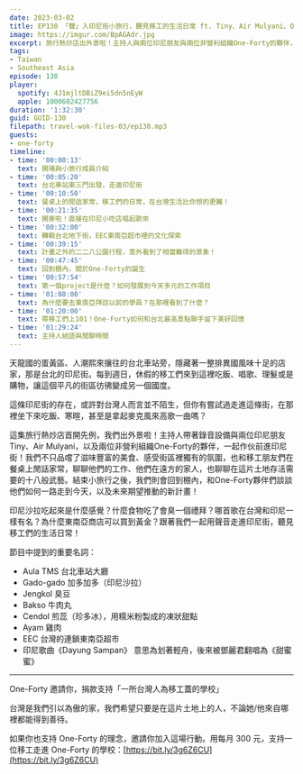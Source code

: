 ```yaml
---
date: 2023-03-02
title: EP130 「聲」入印尼街小旅行，聽見移工的生活日常 ft. Tiny、Air Mulyani、One-Forty
image: https://imgur.com/BpAGAdr.jpg
excerpt: 旅行熱炒店出外景啦！主持人與兩位印尼朋友與兩位非營利組織One-Forty的夥伴，一起作伙前進印尼街！不只品嚐印尼美食，也和移工朋友們在餐桌上閒話家常，聊聊他們的工作與生活。外景之後，還有One-Forty
tags:
- Taiwan
- Southeast Asia
episode: 130
player:
  spotify: 4J1mjltDBiZ9ei5dn5nEyW
  apple: 1000602427756
duration: '1:32:30'
guid: GUID-130
filepath: travel-wok-files-03/ep130.mp3
guests:
- one-forty
timeline:
- time: '00:00:13'
  text: 開場與小旅行成員介紹
- time: '00:05:20'
  text: 台北車站東三門出發，走進印尼街
- time: '00:10:50'
  text: 餐桌上的閒話家常，移工們的日常，在台灣生活比你想的更難！
- time: '00:21:35'
  text: 開麥啦！直接在印尼小吃店唱起歌來
- time: '00:32:00'
  text: 轉戰台北地下街，EEC東南亞超市裡的文化探索
- time: '00:39:15'
  text: 計畫之外的二二八公園行程，意外看到了相當難得的景象！
- time: '00:47:45'
  text: 回到棚內，關於One-Forty的誕生
- time: '00:57:54'
  text: 第一個project是什麼？如何發展到今天多元的工作項目
- time: '01:08:00'
  text: 為什麼要去東南亞拜訪以前的學員？在那裡看到了什麼？
- time: '01:20:00'
  text: 帶移工們上101！One-Forty如何和台北最高景點聯手留下美好回憶
- time: '01:29:24'
  text: 主持人結語與閒聊時間
---
```

天龍國的蛋黃區、人潮熙來攘往的台北車站旁，隱藏著一整排異國風味十足的店家，那是台北的印尼街。每到週日，休假的移工們來到這裡吃飯、唱歌、理髮或是購物，讓這個平凡的街區彷彿變成另一個國度。

這條印尼街的存在，或許對台灣人而言並不陌生，但你有嘗試過走進這條街，在那裡坐下來吃飯、寒暄，甚至是拿起麥克風來高歌一曲嗎？

這集旅行熱炒店首開先例，我們出外景啦！主持人帶著錄音設備與兩位印尼朋友Tiny、Air Mulyani，以及兩位非營利組織One-Forty的夥伴，一起作伙前進印尼街！我們不只品嚐了滋味豐富的美食、感受街區裡獨有的氛圍，也和移工朋友們在餐桌上閒話家常，聊聊他們的工作、他們在遠方的家人，也聊聊在這片土地存活需要的十八般武藝。結束小旅行之後，我們則會回到棚內，和One-Forty夥伴們談談他們如何一路走到今天，以及未來期望推動的新計畫！

印尼沙拉吃起來是什麼感覺？什麼食物吃了會臭一個禮拜？哪首歌在台灣和印尼一樣有名？為什麼東南亞商店可以買到黃金？跟著我們一起用聲音走進印尼街，聽見移工們的生活日常！

節目中提到的重要名詞：

- Aula TMS 台北車站大廳
- Gado-gado 加多加多（印尼沙拉）
- Jengkol 臭豆
- Bakso 牛肉丸
- Cendol 煎蕊（珍多冰），用糯米粉製成的凍狀甜點
- Ayam 雞肉
- EEC 台灣的連鎖東南亞超市
- 印尼歌曲《Dayung Sampan》 意思為划著輕舟，後來被鄧麗君翻唱為《甜蜜蜜》

---

One-Forty 邀請你，捐款支持「一所台灣人為移工蓋的學校」

台灣是我們引以為傲的家，我們希望只要是在這片土地上的人，不論她/他來自哪裡都能得到善待。

如果你也支持 One-Forty 的理念，邀請你加入這場行動。用每月 300 元，支持一位移工走進 One-Forty 的學校：[https://bit.ly/3g6Z6CU](https://bit.ly/3g6Z6CU)